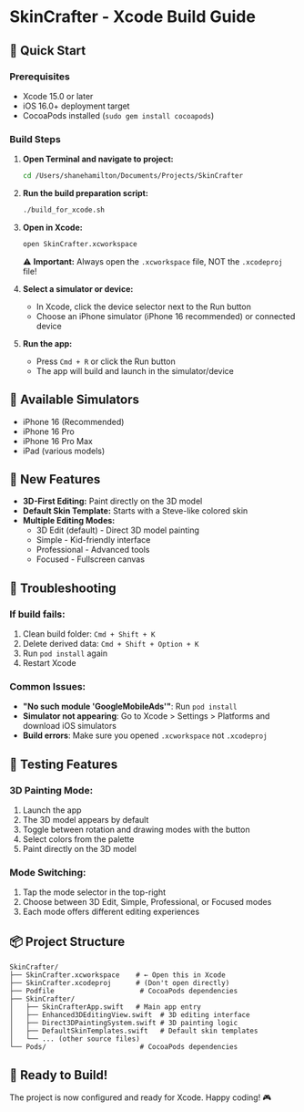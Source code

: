 # SkinCrafter - Xcode Build Guide

## 🚀 Quick Start

### Prerequisites
- Xcode 15.0 or later
- iOS 16.0+ deployment target
- CocoaPods installed (`sudo gem install cocoapods`)

### Build Steps

1. **Open Terminal and navigate to project:**
   ```bash
   cd /Users/shanehamilton/Documents/Projects/SkinCrafter
   ```

2. **Run the build preparation script:**
   ```bash
   ./build_for_xcode.sh
   ```

3. **Open in Xcode:**
   ```bash
   open SkinCrafter.xcworkspace
   ```
   
   ⚠️ **Important:** Always open the `.xcworkspace` file, NOT the `.xcodeproj` file!

4. **Select a simulator or device:**
   - In Xcode, click the device selector next to the Run button
   - Choose an iPhone simulator (iPhone 16 recommended) or connected device

5. **Run the app:**
   - Press `Cmd + R` or click the Run button
   - The app will build and launch in the simulator/device

## 📱 Available Simulators
- iPhone 16 (Recommended)
- iPhone 16 Pro
- iPhone 16 Pro Max
- iPad (various models)

## 🎨 New Features
- **3D-First Editing:** Paint directly on the 3D model
- **Default Skin Template:** Starts with a Steve-like colored skin
- **Multiple Editing Modes:**
  - 3D Edit (default) - Direct 3D model painting
  - Simple - Kid-friendly interface
  - Professional - Advanced tools
  - Focused - Fullscreen canvas

## 🔧 Troubleshooting

### If build fails:
1. Clean build folder: `Cmd + Shift + K`
2. Delete derived data: `Cmd + Shift + Option + K`
3. Run `pod install` again
4. Restart Xcode

### Common Issues:
- **"No such module 'GoogleMobileAds'"**: Run `pod install`
- **Simulator not appearing**: Go to Xcode > Settings > Platforms and download iOS simulators
- **Build errors**: Make sure you opened `.xcworkspace` not `.xcodeproj`

## 🧪 Testing Features

### 3D Painting Mode:
1. Launch the app
2. The 3D model appears by default
3. Toggle between rotation and drawing modes with the button
4. Select colors from the palette
5. Paint directly on the 3D model

### Mode Switching:
1. Tap the mode selector in the top-right
2. Choose between 3D Edit, Simple, Professional, or Focused modes
3. Each mode offers different editing experiences

## 📦 Project Structure
```
SkinCrafter/
├── SkinCrafter.xcworkspace    # ← Open this in Xcode
├── SkinCrafter.xcodeproj      # (Don't open directly)
├── Podfile                     # CocoaPods dependencies
├── SkinCrafter/
│   ├── SkinCrafterApp.swift   # Main app entry
│   ├── Enhanced3DEditingView.swift  # 3D editing interface
│   ├── Direct3DPaintingSystem.swift # 3D painting logic
│   ├── DefaultSkinTemplates.swift   # Default skin templates
│   └── ... (other source files)
└── Pods/                       # CocoaPods dependencies
```

## 🚀 Ready to Build!
The project is now configured and ready for Xcode. Happy coding! 🎮